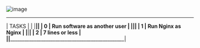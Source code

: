 ![image](https://user-images.githubusercontent.com/78503550/232829635-26de8f0c-192c-4045-9e81-745ee40220a9.png)

__________________________________________________________________________________________________________________________
|                                      TASKS     |                                                                        |
|________________________________________________|________________________________________________________________________| 
|                                 0              |       Run software as another user                                     |
|________________________________________________|________________________________________________________________________|
|                                 1              |       Run Nginx as Nginx                                               |
|________________________________________________|________________________________________________________________________|
|                                 2              |       7 lines or less                                                  |
|________________________________________________|________________________________________________________________________|



